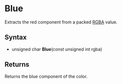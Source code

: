 # Blue #
Extracts the red component from a packed [RGBA](RGBA.md) value.

## Syntax ##
- unsigned char **Blue**(const unsigned int rgba)

## Returns ##
Returns the blue component of the color.